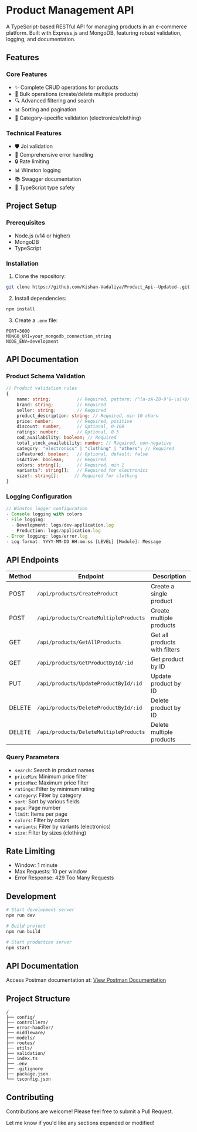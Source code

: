 # Product Management API

A TypeScript-based RESTful API for managing products in an e-commerce platform. Built with Express.js and MongoDB, featuring robust validation, logging, and documentation.

## Features

### Core Features
- ✨ Complete CRUD operations for products
- 🔄 Bulk operations (create/delete multiple products)
- 🔍 Advanced filtering and search
- 📊 Sorting and pagination
- 🎯 Category-specific validation (electronics/clothing)

### Technical Features
- 🛡️ Joi validation
- 📝 Comprehensive error handling
- 🔒 Rate limiting
- 📊 Winston logging
- 📚 Swagger documentation
- 🔄 TypeScript type safety

## Project Setup

### Prerequisites
- Node.js (v14 or higher)
- MongoDB
- TypeScript

### Installation

1. Clone the repository:
```bash
git clone https://github.com/Kishan-Vadaliya/Product_Api--Updated-.git
```

2. Install dependencies:
```bash
npm install
```

3. Create a `.env` file:
```env
PORT=3000
MONGO_URI=your_mongodb_connection_string
NODE_ENV=development
```


## API Documentation

### Product Schema Validation
```typescript
// Product validation rules
{
    name: string;          // Required, pattern: /^[a-zA-Z0-9'&-\s]+$/
    brand: string;         // Required
    seller: string;        // Required
    product_description: string; // Required, min 10 chars
    price: number;         // Required, positive
    discount: number;      // Optional, 0-100
    ratings: number;       // Optional, 0-5
    cod_availability: boolean; // Required
    total_stock_availability: number; // Required, non-negative
    category: "electronics" | "clothing" | "others"; // Required
    isFeatured: boolean;   // Optional, default: false
    isActive: boolean;     // Required
    colors: string[];      // Required, min 1
    variants?: string[];   // Required for electronics
    size?: string[];      // Required for clothing
}
```

### Logging Configuration
```typescript
// Winston logger configuration
- Console logging with colors
- File logging:
  - Development: logs/dev-application.log
  - Production: logs/application.log
- Error logging: logs/error.log
- Log format: YYYY-MM-DD HH:mm:ss [LEVEL] [Module]: Message
```

## API Endpoints

| Method | Endpoint                    | Description                     |
|--------|----------------------------|---------------------------------|
| POST   | `/api/products/CreateProduct` | Create a single product        |
| POST   | `/api/products/CreateMultipleProducts` | Create multiple products |
| GET    | `/api/products/GetAllProducts` | Get all products with filters  |
| GET    | `/api/products/GetProductById/:id` | Get product by ID         |
| PUT    | `/api/products/UpdateProductById/:id` | Update product by ID   |
| DELETE | `/api/products/DeleteProductById/:id` | Delete product by ID   |
| DELETE | `/api/products/DeleteMultipleProducts` | Delete multiple products |

### Query Parameters
- `search`: Search in product names
- `priceMin`: Minimum price filter
- `priceMax`: Maximum price filter
- `ratings`: Filter by minimum rating
- `category`: Filter by category
- `sort`: Sort by various fields
- `page`: Page number
- `limit`: Items per page
- `colors`: Filter by colors
- `variants`: Filter by variants (electronics)
- `size`: Filter by sizes (clothing)

## Rate Limiting
- Window: 1 minute
- Max Requests: 10 per window
- Error Response: 429 Too Many Requests


## Development
```bash
# Start development server
npm run dev

# Build project
npm run build

# Start production server
npm start
```

## API Documentation
Access Postman documentation at:
[View Postman Documentation](https://documenter.getpostman.com/view/40407315/2sAYQcGWgc)

## Project Structure
```
/
├── config/
├── controllers/
├── error-handler/
├── middleware/
├── models/
├── routes/
├── utils/
├── validation/
├── index.ts
├── .env
├── .gitignore
├── package.json
└── tsconfig.json

```

## Contributing
Contributions are welcome! Please feel free to submit a Pull Request.

Let me know if you'd like any sections expanded or modified!
